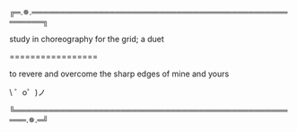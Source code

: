 
╔═.✵.════════════════════════════════════════════════════╗

study in choreography for the grid; a duet

================= 

to revere and overcome the sharp edges of mine and yours

\ ゜o゜)ノ

╚════════════════════════════════════════════════════.✵.═╝


